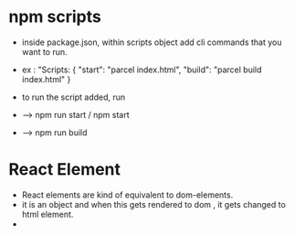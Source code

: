 # npm scripts

- inside package.json, within scripts object add cli commands that you want to run.
- ex : "Scripts: {
    "start": "parcel index.html",
    "build": "parcel build index.html"
  }

- to run the script added, run 
- --> npm run start / npm start 
- --> npm run  build


# React Element
- React elements are kind of equivalent to dom-elements.
- it is an object and when this gets rendered to dom , it gets changed to html element.
- 